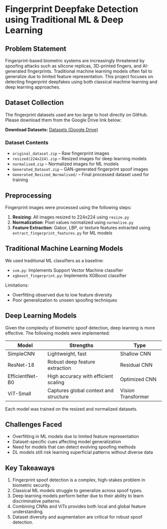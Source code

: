 # Fingerprint Deepfake Detection using Traditional ML & Deep Learning

## Problem Statement

Fingerprint-based biometric systems are increasingly threatened by spoofing attacks such as silicone replicas, 3D-printed fingers, and AI-generated fingerprints. Traditional machine learning models often fail to generalize due to limited feature representation. This project focuses on detecting fingerprint deepfakes using both classical machine learning and deep learning approaches.

## Dataset Collection

The fingerprint datasets used are too large to host directly on GitHub. Please download them from the Google Drive link below:

**Download Datasets:** [Datasets (Google Drive)](https://drive.google.com/drive/folders/19QanCCAnysk-3JebsYqcXtaaZCz-RJcj?usp=drive_link)

### Dataset Contents

- `original_dataset.zip` – Raw fingerprint images
- `resized(224x224).zip` – Resized images for deep learning models
- `normalised.zip` – Normalized images for ML models
- `Generated_Dataset.zip` – GAN-generated fingerprint spoof images
- `Generated_Resized_Normalised/` – Final processed dataset used for training

## Preprocessing

Fingerprint images were processed using the following steps:

1. **Resizing**: All images resized to 224x224 using `resize.py`
2. **Normalization**: Pixel values normalized using `normalise.py`
3. **Feature Extraction**: Gabor, LBP, or texture features extracted using `extract_fingerprint_features.py` for ML models

## Traditional Machine Learning Models

We used traditional ML classifiers as a baseline:

- `svm.py`: Implements Support Vector Machine classifier
- `xgboost_fingerprint.py`: Implements XGBoost classifier

Limitations:
- Overfitting observed due to low feature diversity
- Poor generalization to unseen spoofing techniques

## Deep Learning Models

Given the complexity of biometric spoof detection, deep learning is more effective. The following models were implemented:

| Model             | Strengths                             | Type               |
|------------------|----------------------------------------|--------------------|
| SimpleCNN         | Lightweight, fast                      | Shallow CNN        |
| ResNet-18         | Robust deep feature extraction         | Residual CNN       |
| EfficientNet-B0   | High accuracy with efficient scaling   | Optimized CNN      |
| ViT-Small         | Captures global context and structure  | Vision Transformer |

Each model was trained on the resized and normalized datasets.


## Challenges Faced

- Overfitting in ML models due to limited feature representation
- Dataset-specific cues affecting model generalization
- Need for models that can detect evolving spoofing methods
- DL models still risk learning superficial patterns without diverse data

## Key Takeaways

1. Fingerprint spoof detection is a complex, high-stakes problem in biometric security.
2. Classical ML models struggle to generalize across spoof types.
3. Deep learning models perform better due to their ability to learn discriminative patterns.
4. Combining CNNs and ViTs provides both local and global feature understanding.
5. Dataset diversity and augmentation are critical for robust spoof detection.



